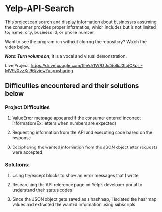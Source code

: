 # Yelp-API-Search

This project can search and display information about businesses assuming the consumer provides proper information, which includes but is not limited to; name, city, business id, or phone number

Want to see the program run without cloning the repository? Watch the video below.

**_Note: Turn volume on_**, it is a vocal and visual demonstration.

Live Project: https://drive.google.com/file/d/1WRSJs5tolbJ3ibjORpi_-MV9y0vzXp96/view?usp=sharing

## Difficulties encountered and their solutions below

### Project Difficulties

1) ValueError message appeared if the consumer entered incorrect information(Ex: letters when numbers are expected)

2) Requesting information from the API and executing code based on the response

3) Deciphering the wanted information from the JSON object after requests were accepted

### Solutions:

1) Using try/except blocks to show an error messages that I wrote

2) Researching the API reference page on Yelp’s developer portal to understand their status codes

3) Since the JSON object gets saved as a hashmap, I isolated the hashmap values and extracted the wanted information using subscripts
